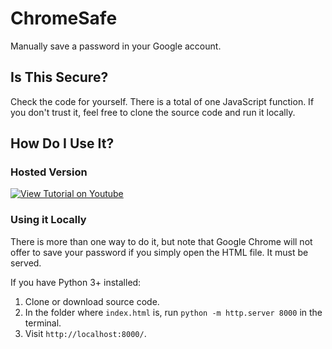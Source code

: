 # ChromeSafe

Manually save a password in your Google account.

## Is This Secure?

Check the code for yourself. There is a total of one JavaScript function. If you don't trust it, feel free to clone the source code and run it locally.

## How Do I Use It?

### Hosted Version

[![View Tutorial on Youtube](http://img.youtube.com/vi/oAI_YE-alqU/0.jpg)](https://youtu.be/oAI_YE-alqU)

### Using it Locally

There is more than one way to do it, but note that Google Chrome will not offer to save your password if you simply open the HTML file. It must be served.

If you have Python 3+ installed:

1. Clone or download source code.
2. In the folder where `index.html` is, run `python -m http.server 8000` in the terminal.
3. Visit `http://localhost:8000/`.
